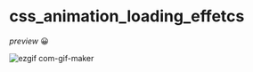 # css_animation_loading_effetcs

<p><i>preview</i> 😀</p>

![ezgif com-gif-maker](https://user-images.githubusercontent.com/77256585/146681619-2c43d209-7fc9-4bda-9f17-731a0252be3a.gif)
